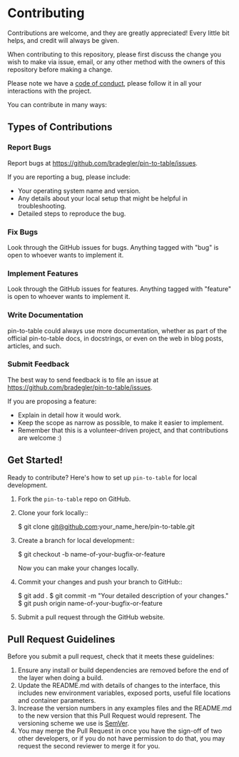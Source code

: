 # Contributing

Contributions are welcome, and they are greatly appreciated! Every little bit helps, and credit will always be given.

When contributing to this repository, please first discuss the change you wish to make via issue,
email, or any other method with the owners of this repository before making a change. 

Please note we have a [code of conduct](CODE_OF_CONDUCT.md), please follow it in all your interactions with the project.

You can contribute in many ways:

## Types of Contributions

### Report Bugs

Report bugs at https://github.com/bradegler/pin-to-table/issues.

If you are reporting a bug, please include:

* Your operating system name and version.
* Any details about your local setup that might be helpful in troubleshooting.
* Detailed steps to reproduce the bug.

### Fix Bugs

Look through the GitHub issues for bugs. Anything tagged with "bug"
is open to whoever wants to implement it.

### Implement Features

Look through the GitHub issues for features. Anything tagged with "feature"
is open to whoever wants to implement it.

### Write Documentation

pin-to-table could always use more documentation, whether as part of the
official pin-to-table docs, in docstrings, or even on the web in blog posts,
articles, and such.

### Submit Feedback

The best way to send feedback is to file an issue at https://github.com/bradegler/pin-to-table/issues.

If you are proposing a feature:

* Explain in detail how it would work.
* Keep the scope as narrow as possible, to make it easier to implement.
* Remember that this is a volunteer-driven project, and that contributions
  are welcome :)

## Get Started!

Ready to contribute? Here's how to set up `pin-to-table` for local development.

1. Fork the `pin-to-table` repo on GitHub.
2. Clone your fork locally::

    $ git clone git@github.com:your_name_here/pin-to-table.git

3. Create a branch for local development::

    $ git checkout -b name-of-your-bugfix-or-feature

   Now you can make your changes locally.

4. Commit your changes and push your branch to GitHub::

    $ git add .
    $ git commit -m "Your detailed description of your changes."
    $ git push origin name-of-your-bugfix-or-feature

5. Submit a pull request through the GitHub website.

Pull Request Guidelines
-----------------------

Before you submit a pull request, check that it meets these guidelines:

1. Ensure any install or build dependencies are removed before the end of the layer when doing a 
   build.
2. Update the README.md with details of changes to the interface, this includes new environment 
   variables, exposed ports, useful file locations and container parameters.
3. Increase the version numbers in any examples files and the README.md to the new version that this
   Pull Request would represent. The versioning scheme we use is [SemVer](http://semver.org/).
4. You may merge the Pull Request in once you have the sign-off of two other developers, or if you 
   do not have permission to do that, you may request the second reviewer to merge it for you.